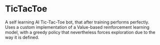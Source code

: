 # TicTacToe

A self learning AI Tic-Tac-Toe bot, that after training performs perfectly. 
Uses a custom implementation of a Value-based reinforcement learning model, 
with a greedy policy that nevertheless forces exploration due to the way it is defined.
